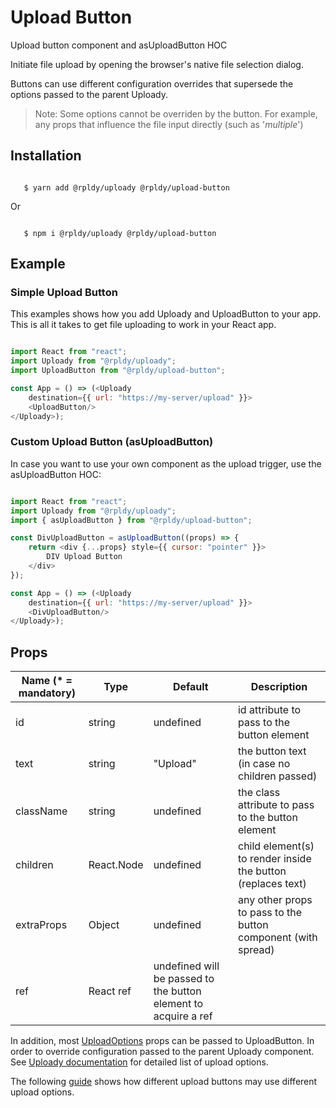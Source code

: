 # Upload Button

Upload button component and asUploadButton HOC

Initiate file upload by opening the browser's native file selection dialog.

Buttons can use different configuration overrides that supersede the options passed to the parent Uploady. 

> Note: Some options cannot be overriden by the button. For example, any props that influence the file input directly (such as '_multiple_')

## Installation

```shell

   $ yarn add @rpldy/uploady @rpldy/upload-button 
```
>   

Or 

```shell

   $ npm i @rpldy/uploady @rpldy/upload-button 
```

## Example

### Simple Upload Button

This examples shows how you add Uploady and UploadButton to your app.
This is all it takes to get file uploading to work in your React app.

```javascript 

import React from "react";
import Uploady from "@rpldy/uploady";
import UploadButton from "@rpldy/upload-button";

const App = () => (<Uploady
    destination={{ url: "https://my-server/upload" }}>
    <UploadButton/>
</Uploady>);

```


### Custom Upload Button (asUploadButton)

In case you want to use your own component as the upload trigger, use the asUploadButton HOC:

```javascript

import React from "react";
import Uploady from "@rpldy/uploady";
import { asUploadButton } from "@rpldy/upload-button";

const DivUploadButton = asUploadButton((props) => {
    return <div {...props} style={{ cursor: "pointer" }}>
        DIV Upload Button
    </div>
});

const App = () => (<Uploady
    destination={{ url: "https://my-server/upload" }}>
    <DivUploadButton/>
</Uploady>);

```

## Props

| Name (* = mandatory) | Type          | Default       | Description  
| --------------       | ------------- | ------------- | -------------
| id             | string   | undefined | id attribute to pass to the button element
| text           | string   | "Upload"  | the button text (in case no children passed)
| className      | string   | undefined | the class attribute to pass to the button element
| children       | React.Node | undefined | child element(s) to render inside the button (replaces text)
| extraProps     | Object   | undefined | any other props to pass to the button component (with spread)
| ref            | React ref | undefined will be passed to the button element to acquire a ref

In addition, most [UploadOptions](../../shared/src/types.js#L104) props can be passed to UploadButton.
In order to override configuration passed to the parent Uploady component. 
See [Uploady documentation](../uploady#props) for detailed list of upload options.

The following [guide](../../../guides/DifferentConfiguration.md) shows how different upload buttons may use different upload options.
